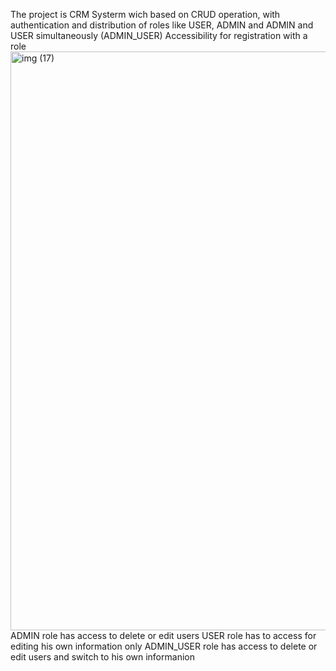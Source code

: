 The project is CRM Systerm wich based on CRUD operation, with authentication and distribution of roles like USER, ADMIN and ADMIN and USER simultaneously (ADMIN_USER)
Accessibility for registration with a role
<img width="926" alt="img (17)" src="https://user-images.githubusercontent.com/69731091/161774458-b3db24ac-f736-4b26-847d-cb70e9321f9c.png">
ADMIN role has access to delete or edit users
USER role has to access for editing his own information only
ADMIN_USER role has access to delete or edit users and switch to his own informanion 
